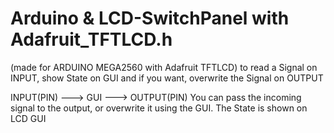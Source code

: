 # Arduino & LCD-SwitchPanel with Adafruit_TFTLCD.h
(made for ARDUINO MEGA2560 with Adafruit TFTLCD)
to read a Signal on INPUT, show State on GUI and if you want, overwrite the Signal on OUTPUT

INPUT(PIN) ---> GUI ---> OUTPUT(PIN)
You can pass the incoming signal to the output, or overwrite it using the GUI.
The State is shown on LCD GUI
